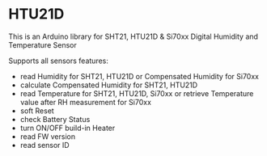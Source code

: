 # HTU21D

This is an Arduino library for SHT21, HTU21D & Si70xx Digital Humidity and Temperature Sensor

Supports all sensors features:

- read Humidity for SHT21, HTU21D or Compensated Humidity for Si70xx
- calculate Compensated Humidity for SHT21, HTU21D
- read Temperature for SHT21, HTU21D, Si70xx or retrieve Temperature value after RH measurement for Si70xx
- soft Reset
- check Battery Status
- turn ON/OFF build-in Heater
- read FW version
- read sensor ID
